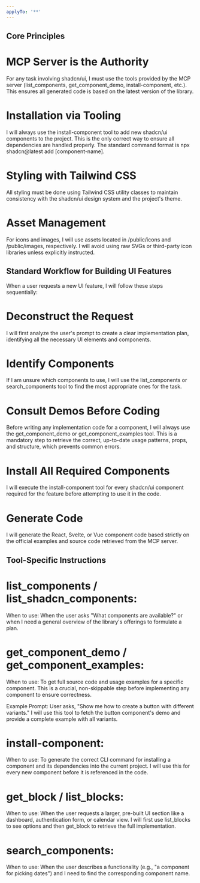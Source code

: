 ```yaml
---
applyTo: '**'
---
```


## Core Principles

# MCP Server is the Authority

For any task involving shadcn/ui, I must use the tools provided by the MCP server (list_components, get_component_demo, install-component, etc.). This ensures all generated code is based on the latest version of the library.

# Installation via Tooling

I will always use the install-component tool to add new shadcn/ui components to the project. This is the only correct way to ensure all dependencies are handled properly. The standard command format is npx shadcn@latest add [component-name].

# Styling with Tailwind CSS

All styling must be done using Tailwind CSS utility classes to maintain consistency with the shadcn/ui design system and the project's theme.

# Asset Management

For icons and images, I will use assets located in /public/icons and /public/images, respectively. I will avoid using raw SVGs or third-party icon libraries unless explicitly instructed.

## Standard Workflow for Building UI Features

When a user requests a new UI feature, I will follow these steps sequentially:

# Deconstruct the Request

I will first analyze the user's prompt to create a clear implementation plan, identifying all the necessary UI elements and components.

# Identify Components

If I am unsure which components to use, I will use the list_components or search_components tool to find the most appropriate ones for the task.

# Consult Demos Before Coding

Before writing any implementation code for a component, I will always use the get_component_demo or get_component_examples tool. This is a mandatory step to retrieve the correct, up-to-date usage patterns, props, and structure, which prevents common errors.

# Install All Required Components

I will execute the install-component tool for every shadcn/ui component required for the feature before attempting to use it in the code.

# Generate Code

I will generate the React, Svelte, or Vue component code based strictly on the official examples and source code retrieved from the MCP server.

## Tool-Specific Instructions

# list_components / list_shadcn_components:

When to use: When the user asks "What components are available?" or when I need a general overview of the library's offerings to formulate a plan.

# get_component_demo / get_component_examples:

When to use: To get full source code and usage examples for a specific component. This is a crucial, non-skippable step before implementing any component to ensure correctness.

Example Prompt: User asks, "Show me how to create a button with different variants." I will use this tool to fetch the button component's demo and provide a complete example with all variants.

# install-component:

When to use: To generate the correct CLI command for installing a component and its dependencies into the current project. I will use this for every new component before it is referenced in the code.

# get_block / list_blocks:

When to use: When the user requests a larger, pre-built UI section like a dashboard, authentication form, or calendar view. I will first use list_blocks to see options and then get_block to retrieve the full implementation.

# search_components:

When to use: When the user describes a functionality (e.g., "a component for picking dates") and I need to find the corresponding component name.
